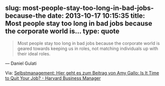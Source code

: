 slug: most-people-stay-too-long-in-bad-jobs-because-the
date: 2013-10-17 10:15:35
title: Most people stay too long in bad jobs because the corporate world is...
type: quote
---

> Most people stay too long in bad jobs because the corporate world is geared towards keeping us in roles, not matching individuals up with their ideal roles.

— Daniel Gulati

 Via: [Selbstmanagement: Hier geht es zum Beitrag von Amy Gallo: Is It Time to Quit Your Job? - Harvard Business Manager](http://www.harvardbusinessmanager.de/meinungen/artikel/wann-die-zeit-fuer-einen-jobwechsel-gekommen-ist-a-928007-2.html)
